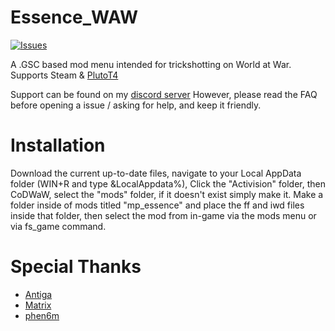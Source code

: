 # Essence_WAW
[![Issues](https://img.shields.io/github/issues/ujicos/Essence_WAW)](https://github.com/ujicos/Essence_WAW/issues)

A .GSC based mod menu intended for trickshotting on World at War. Supports Steam & [PlutoT4](https://plutonium.pw/docs/install/#t4)

Support can be found on my [discord server](https://discord.gg/mDZ3w5jg2Y)
However, please read the FAQ before opening a issue / asking for help, and keep it friendly.

# Installation
Download the current up-to-date files, navigate to your Local AppData folder (WIN+R and type &LocalAppdata%), Click the "Activision" folder, then CoDWaW, select the "mods" folder, if it doesn't exist simply make it.
Make a folder inside of mods titled "mp_essence" and place the ff and iwd files inside that folder, then select the mod from in-game via the mods menu or via fs_game command.

# Special Thanks
* [Antiga](https://github.com/mprust)
* [Matrix](https://twitter.com/matrix)
* [phen6m](https://twitter.com/phen6m)